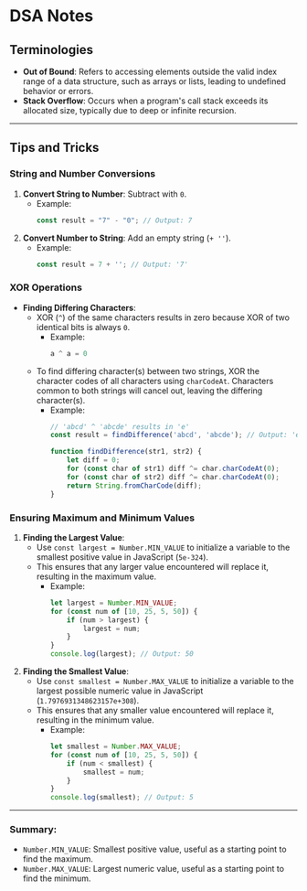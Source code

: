 # DSA Notes

## Terminologies
- **Out of Bound**: Refers to accessing elements outside the valid index range of a data structure, such as arrays or lists, leading to undefined behavior or errors.
- **Stack Overflow**: Occurs when a program's call stack exceeds its allocated size, typically due to deep or infinite recursion.
---

## Tips and Tricks

### String and Number Conversions
1. **Convert String to Number**: Subtract with `0`.  
    - Example:  
        ```javascript
        const result = "7" - "0"; // Output: 7
        ```
2. **Convert Number to String**: Add an empty string (`+ ''`).  
    - Example:  
        ```javascript
        const result = 7 + ''; // Output: '7'
        ```

### XOR Operations
- **Finding Differing Characters**:
    - XOR (`^`) of the same characters results in zero because XOR of two identical bits is always `0`.  
        - Example:  
            ```javascript
            a ^ a = 0
            ```
    - To find differing character(s) between two strings, XOR the character codes of all characters using `charCodeAt`. Characters common to both strings will cancel out, leaving the differing character(s).  
        - Example:  
            ```javascript
            // 'abcd' ^ 'abcde' results in 'e'
            const result = findDifference('abcd', 'abcde'); // Output: 'e'
            ```
            ```javascript
            function findDifference(str1, str2) {
                let diff = 0;
                for (const char of str1) diff ^= char.charCodeAt(0);
                for (const char of str2) diff ^= char.charCodeAt(0);
                return String.fromCharCode(diff);
            }
            ```

### Ensuring Maximum and Minimum Values
1. **Finding the Largest Value**:  
    - Use `const largest = Number.MIN_VALUE` to initialize a variable to the smallest positive value in JavaScript (`5e-324`).  
    - This ensures that any larger value encountered will replace it, resulting in the maximum value.  
        - Example:
            ```javascript
            let largest = Number.MIN_VALUE;
            for (const num of [10, 25, 5, 50]) {
                if (num > largest) {
                    largest = num;
                }
            }
            console.log(largest); // Output: 50
            ```
2. **Finding the Smallest Value**:  
    - Use `const smallest = Number.MAX_VALUE` to initialize a variable to the largest possible numeric value in JavaScript (`1.7976931348623157e+308`).  
    - This ensures that any smaller value encountered will replace it, resulting in the minimum value.  
        - Example:
            ```javascript
            let smallest = Number.MAX_VALUE;
            for (const num of [10, 25, 5, 50]) {
                if (num < smallest) {
                    smallest = num;
                }
            }
            console.log(smallest); // Output: 5
            ```

---

### Summary:
- `Number.MIN_VALUE`: Smallest positive value, useful as a starting point to find the maximum.
- `Number.MAX_VALUE`: Largest numeric value, useful as a starting point to find the minimum.

